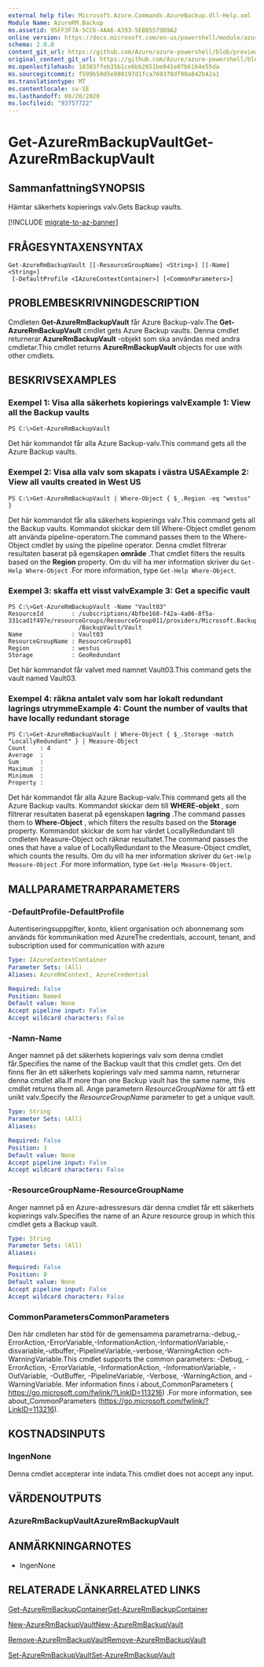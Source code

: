 ```yaml
---
external help file: Microsoft.Azure.Commands.AzureBackup.dll-Help.xml
Module Name: AzureRM.Backup
ms.assetid: 95FF3F7A-5CC6-4AA6-A393-5EBB5579D9A2
online version: https://docs.microsoft.com/en-us/powershell/module/azurerm.backup/get-azurermbackupvault
schema: 2.0.0
content_git_url: https://github.com/Azure/azure-powershell/blob/preview/src/ResourceManager/AzureBackup/Commands.AzureBackup/help/Get-AzureRmBackupVault.md
original_content_git_url: https://github.com/Azure/azure-powershell/blob/preview/src/ResourceManager/AzureBackup/Commands.AzureBackup/help/Get-AzureRmBackupVault.md
ms.openlocfilehash: 18383ffeb35b1ce6bb2651be041e07b6164e55da
ms.sourcegitcommit: f599b50d5e980197d1fca769378df90a842b42a1
ms.translationtype: MT
ms.contentlocale: sv-SE
ms.lasthandoff: 08/20/2020
ms.locfileid: "93757722"
---
```

# <span data-ttu-id="986a3-101">Get-AzureRmBackupVault</span><span class="sxs-lookup"><span data-stu-id="986a3-101">Get-AzureRmBackupVault</span></span>

## <span data-ttu-id="986a3-102">Sammanfattning</span><span class="sxs-lookup"><span data-stu-id="986a3-102">SYNOPSIS</span></span>
<span data-ttu-id="986a3-103">Hämtar säkerhets kopierings valv.</span><span class="sxs-lookup"><span data-stu-id="986a3-103">Gets Backup vaults.</span></span>

[!INCLUDE [migrate-to-az-banner](../../includes/migrate-to-az-banner.md)]

## <span data-ttu-id="986a3-104">FRÅGESYNTAXEN</span><span class="sxs-lookup"><span data-stu-id="986a3-104">SYNTAX</span></span>

```
Get-AzureRmBackupVault [[-ResourceGroupName] <String>] [[-Name] <String>]
 [-DefaultProfile <IAzureContextContainer>] [<CommonParameters>]
```

## <span data-ttu-id="986a3-105">PROBLEMBESKRIVNING</span><span class="sxs-lookup"><span data-stu-id="986a3-105">DESCRIPTION</span></span>
<span data-ttu-id="986a3-106">Cmdleten **Get-AzureRmBackupVault** får Azure Backup-valv.</span><span class="sxs-lookup"><span data-stu-id="986a3-106">The **Get-AzureRmBackupVault** cmdlet gets Azure Backup vaults.</span></span>
<span data-ttu-id="986a3-107">Denna cmdlet returnerar **AzureRmBackupVault** -objekt som ska användas med andra cmdletar.</span><span class="sxs-lookup"><span data-stu-id="986a3-107">This cmdlet returns **AzureRmBackupVault** objects for use with other cmdlets.</span></span>

## <span data-ttu-id="986a3-108">BESKRIVS</span><span class="sxs-lookup"><span data-stu-id="986a3-108">EXAMPLES</span></span>

### <span data-ttu-id="986a3-109">Exempel 1: Visa alla säkerhets kopierings valv</span><span class="sxs-lookup"><span data-stu-id="986a3-109">Example 1: View all the Backup vaults</span></span>
```
PS C:\>Get-AzureRmBackupVault
```

<span data-ttu-id="986a3-110">Det här kommandot får alla Azure Backup-valv.</span><span class="sxs-lookup"><span data-stu-id="986a3-110">This command gets all the Azure Backup vaults.</span></span>

### <span data-ttu-id="986a3-111">Exempel 2: Visa alla valv som skapats i västra USA</span><span class="sxs-lookup"><span data-stu-id="986a3-111">Example 2: View all vaults created in West US</span></span>
```
PS C:\>Get-AzureRmBackupVault | Where-Object { $_.Region -eq "westus" }
```

<span data-ttu-id="986a3-112">Det här kommandot får alla säkerhets kopierings valv.</span><span class="sxs-lookup"><span data-stu-id="986a3-112">This command gets all the Backup vaults.</span></span>
<span data-ttu-id="986a3-113">Kommandot skickar dem till Where-Object cmdlet genom att använda pipeline-operatorn.</span><span class="sxs-lookup"><span data-stu-id="986a3-113">The command passes them to the Where-Object cmdlet by using the pipeline operator.</span></span>
<span data-ttu-id="986a3-114">Denna cmdlet filtrerar resultaten baserat på egenskapen **område** .</span><span class="sxs-lookup"><span data-stu-id="986a3-114">That cmdlet filters the results based on the **Region** property.</span></span>
<span data-ttu-id="986a3-115">Om du vill ha mer information skriver du `Get-Help Where-Object` .</span><span class="sxs-lookup"><span data-stu-id="986a3-115">For more information, type `Get-Help Where-Object`.</span></span>

### <span data-ttu-id="986a3-116">Exempel 3: skaffa ett visst valv</span><span class="sxs-lookup"><span data-stu-id="986a3-116">Example 3: Get a specific vault</span></span>
```
PS C:\>Get-AzureRmBackupVault -Name "Vault03"
ResourceId        : /subscriptions/4bfbe168-f42a-4a06-8f5a-331cad1f497e/resourceGroups/ResourceGroup011/providers/Microsoft.Backup
                    /BackupVault/Vault
Name              : Vault03
ResourceGroupName : ResourceGroup01
Region            : westus
Storage           : GeoRedundant
```

<span data-ttu-id="986a3-117">Det här kommandot får valvet med namnet Vault03.</span><span class="sxs-lookup"><span data-stu-id="986a3-117">This command gets the vault named Vault03.</span></span>

### <span data-ttu-id="986a3-118">Exempel 4: räkna antalet valv som har lokalt redundant lagrings utrymme</span><span class="sxs-lookup"><span data-stu-id="986a3-118">Example 4: Count the number of vaults that have locally redundant storage</span></span>
```
PS C:\>Get-AzureRmBackupVault | Where-Object { $_.Storage -match "LocallyRedundant" } | Measure-Object
Count    : 4
Average  : 
Sum      : 
Maximum  : 
Minimum  : 
Property :
```

<span data-ttu-id="986a3-119">Det här kommandot får alla Azure Backup-valv.</span><span class="sxs-lookup"><span data-stu-id="986a3-119">This command gets all the Azure Backup vaults.</span></span>
<span data-ttu-id="986a3-120">Kommandot skickar dem till **WHERE-objekt** , som filtrerar resultaten baserat på egenskapen **lagring** .</span><span class="sxs-lookup"><span data-stu-id="986a3-120">The command passes them to **Where-Object** , which filters the results based on the **Storage** property.</span></span>
<span data-ttu-id="986a3-121">Kommandot skickar de som har värdet LocallyRedundant till cmdleten Measure-Object och räknar resultatet.</span><span class="sxs-lookup"><span data-stu-id="986a3-121">The command passes the ones that have a value of LocallyRedundant to the Measure-Object cmdlet, which counts the results.</span></span>
<span data-ttu-id="986a3-122">Om du vill ha mer information skriver du `Get-Help Measure-Object` .</span><span class="sxs-lookup"><span data-stu-id="986a3-122">For more information, type `Get-Help Measure-Object`.</span></span>

## <span data-ttu-id="986a3-123">MALLPARAMETRAR</span><span class="sxs-lookup"><span data-stu-id="986a3-123">PARAMETERS</span></span>

### <span data-ttu-id="986a3-124">-DefaultProfile</span><span class="sxs-lookup"><span data-stu-id="986a3-124">-DefaultProfile</span></span>
<span data-ttu-id="986a3-125">Autentiseringsuppgifter, konto, klient organisation och abonnemang som används för kommunikation med Azure</span><span class="sxs-lookup"><span data-stu-id="986a3-125">The credentials, account, tenant, and subscription used for communication with azure</span></span>

```yaml
Type: IAzureContextContainer
Parameter Sets: (All)
Aliases: AzureRmContext, AzureCredential

Required: False
Position: Named
Default value: None
Accept pipeline input: False
Accept wildcard characters: False
```

### <span data-ttu-id="986a3-126">-Namn</span><span class="sxs-lookup"><span data-stu-id="986a3-126">-Name</span></span>
<span data-ttu-id="986a3-127">Anger namnet på det säkerhets kopierings valv som denna cmdlet får.</span><span class="sxs-lookup"><span data-stu-id="986a3-127">Specifies the name of the Backup vault that this cmdlet gets.</span></span>
<span data-ttu-id="986a3-128">Om det finns fler än ett säkerhets kopierings valv med samma namn, returnerar denna cmdlet alla.</span><span class="sxs-lookup"><span data-stu-id="986a3-128">If more than one Backup vault has the same name, this cmdlet returns them all.</span></span>
<span data-ttu-id="986a3-129">Ange parametern *ResourceGroupName* för att få ett unikt valv.</span><span class="sxs-lookup"><span data-stu-id="986a3-129">Specify the *ResourceGroupName* parameter to get a unique vault.</span></span>

```yaml
Type: String
Parameter Sets: (All)
Aliases: 

Required: False
Position: 1
Default value: None
Accept pipeline input: False
Accept wildcard characters: False
```

### <span data-ttu-id="986a3-130">-ResourceGroupName</span><span class="sxs-lookup"><span data-stu-id="986a3-130">-ResourceGroupName</span></span>
<span data-ttu-id="986a3-131">Anger namnet på en Azure-adressresurs där denna cmdlet får ett säkerhets kopierings valv.</span><span class="sxs-lookup"><span data-stu-id="986a3-131">Specifies the name of an Azure resource group in which this cmdlet gets a Backup vault.</span></span>

```yaml
Type: String
Parameter Sets: (All)
Aliases: 

Required: False
Position: 0
Default value: None
Accept pipeline input: False
Accept wildcard characters: False
```

### <span data-ttu-id="986a3-132">CommonParameters</span><span class="sxs-lookup"><span data-stu-id="986a3-132">CommonParameters</span></span>
<span data-ttu-id="986a3-133">Den här cmdleten har stöd för de gemensamma parametrarna:-debug,-ErrorAction,-ErrorVariable,-InformationAction,-InformationVariable,-disvariable,-utbuffer,-PipelineVariable,-verbose,-WarningAction och-WarningVariable.</span><span class="sxs-lookup"><span data-stu-id="986a3-133">This cmdlet supports the common parameters: -Debug, -ErrorAction, -ErrorVariable, -InformationAction, -InformationVariable, -OutVariable, -OutBuffer, -PipelineVariable, -Verbose, -WarningAction, and -WarningVariable.</span></span> <span data-ttu-id="986a3-134">Mer information finns i about_CommonParameters ( https://go.microsoft.com/fwlink/?LinkID=113216) .</span><span class="sxs-lookup"><span data-stu-id="986a3-134">For more information, see about_CommonParameters (https://go.microsoft.com/fwlink/?LinkID=113216).</span></span>

## <span data-ttu-id="986a3-135">KOSTNADS</span><span class="sxs-lookup"><span data-stu-id="986a3-135">INPUTS</span></span>

### <span data-ttu-id="986a3-136">Ingen</span><span class="sxs-lookup"><span data-stu-id="986a3-136">None</span></span>
<span data-ttu-id="986a3-137">Denna cmdlet accepterar inte indata.</span><span class="sxs-lookup"><span data-stu-id="986a3-137">This cmdlet does not accept any input.</span></span>

## <span data-ttu-id="986a3-138">VÄRDEN</span><span class="sxs-lookup"><span data-stu-id="986a3-138">OUTPUTS</span></span>

### <span data-ttu-id="986a3-139">AzureRmBackupVault</span><span class="sxs-lookup"><span data-stu-id="986a3-139">AzureRmBackupVault</span></span>

## <span data-ttu-id="986a3-140">ANMÄRKNINGAR</span><span class="sxs-lookup"><span data-stu-id="986a3-140">NOTES</span></span>
* <span data-ttu-id="986a3-141">Ingen</span><span class="sxs-lookup"><span data-stu-id="986a3-141">None</span></span>

## <span data-ttu-id="986a3-142">RELATERADE LÄNKAR</span><span class="sxs-lookup"><span data-stu-id="986a3-142">RELATED LINKS</span></span>

[<span data-ttu-id="986a3-143">Get-AzureRmBackupContainer</span><span class="sxs-lookup"><span data-stu-id="986a3-143">Get-AzureRmBackupContainer</span></span>](./Get-AzureRmBackupContainer.md)

[<span data-ttu-id="986a3-144">New-AzureRmBackupVault</span><span class="sxs-lookup"><span data-stu-id="986a3-144">New-AzureRmBackupVault</span></span>](./New-AzureRmBackupVault.md)

[<span data-ttu-id="986a3-145">Remove-AzureRmBackupVault</span><span class="sxs-lookup"><span data-stu-id="986a3-145">Remove-AzureRmBackupVault</span></span>](./Remove-AzureRmBackupVault.md)

[<span data-ttu-id="986a3-146">Set-AzureRmBackupVault</span><span class="sxs-lookup"><span data-stu-id="986a3-146">Set-AzureRmBackupVault</span></span>](./Set-AzureRmBackupVault.md)


